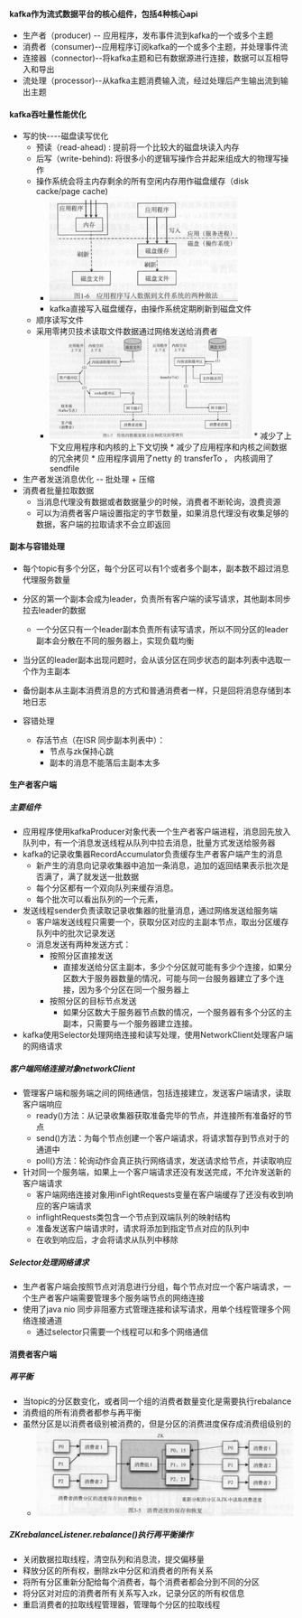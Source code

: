 ####  kafka作为流式数据平台的核心组件，包括4种核心api

* 生产者（producer) -- 应用程序，发布事件流到kafka的一个或多个主题
* 消费者（consumer)--应用程序订阅kafka的一个或多个主题，并处理事件流
* 连接器（connector)--将kafka主题和已有数据源进行连接，数据可以互相导入和导出
* 流处理（processor)--从kafka主题消费输入流，经过处理后产生输出流到输出主题



####   kafka吞吐量性能优化

* 写的快----磁盘读写优化
  * 预读（read-ahead) : 提前将一个比较大的磁盘块读入内存
  * 后写（write-behind): 将很多小的逻辑写操作合并起来组成大的物理写操作
  * 操作系统会将主内存剩余的所有空闲内存用作磁盘缓存（disk cacke/page cache)
    * <img src="..\images\disk_write.png" alt="image-20200510092952692" style="zoom:50%;" />
    * kafka直接写入磁盘缓存，由操作系统定期刷新到磁盘文件
  * 顺序读写文件
  * 采用零拷贝技术读取文件数据通过网络发送给消费者
    * <img src="../images/zerocopy.png" alt="image-20200510094120043" style="zoom:35%;" />
      * 减少了上下文应用程序和内核的上下文切换
      * 减少了应用程序和内核之间数据的冗余拷贝
      * 应用程序调用了netty 的 transferTo ， 内核调用了sendfile
* 生产者发送消息优化 -- 批处理 + 压缩
* 消费者批量拉取数据
  * 当消息代理没有数据或者数据量少的时候，消费者不断轮询，浪费资源
  * 可以为消费者客户端设置指定的字节数量，如果消息代理没有收集足够的数据，客户端的拉取请求不会立即返回



#### 副本与容错处理

* 每个topic有多个分区，每个分区可以有1个或者多个副本，副本数不超过消息代理服务数量

* 分区的第一个副本会成为leader，负责所有客户端的读写请求，其他副本同步拉去leader的数据

  * 一个分区只有一个leader副本负责所有读写请求，所以不同分区的leader副本会分散在不同的服务器上，实现负载均衡

* 当分区的leader副本出现问题时，会从该分区在同步状态的副本列表中选取一个作为主副本

* 备份副本从主副本消费消息的方式和普通消费者一样，只是回将消息存储到本地日志

* 容错处理

  * 存活节点（在ISR 同步副本列表中）：
    * 节点与zk保持心跳
    * 副本的消息不能落后主副本太多




#### 生产者客户端

#####  主要组件

* 应用程序使用kafkaProducer对象代表一个生产者客户端进程，消息回先放入队列中，有一个消息发送线程从队列中拉去消息，批量方式发送给服务器
* kafka的记录收集器RecordAccumulator负责缓存生产者客户端产生的消息
  * 新产生的消息向记录收集器中追加一条消息，追加的返回结果表示批次是否满了，满了就发送一批数据
  * 每个分区都有一个双向队列来缓存消息。
  * 每个批次可以看出队列的一个元素，
* 发送线程sender负责读取记录收集器的批量消息，通过网络发送给服务端
  * 客户端发送线程只需要一个，获取分区对应的主副本节点，取出分区缓存队列中的批次记录发送
  * 消息发送有两种发送方式：
    * 按照分区直接发送
      * 直接发送给分区主副本，多少个分区就可能有多少个连接，如果分区数大于服务器数量的情况，可能与同一台服务器建立了多个连接，因为多个分区在同一个服务器上
    * 按照分区的目标节点发送
      * 如果分区数大于服务器节点数的情况，一个服务器有多个分区的主副本，只需要与一个服务器建立连接。
* kafka使用Selector处理网络连接和读写处理，使用NetworkClient处理客户端的网络请求



##### 客户端网络连接对象networkClient

* 管理客户端和服务端之间的网络通信，包括连接建立，发送客户端请求，读取客户端响应
  * ready()方法：从记录收集器获取准备完毕的节点，并连接所有准备好的节点
  * send()方法：为每个节点创建一个客户端请求，将请求暂存到节点对于的通道中
  * poll()方法：轮询动作会真正执行网络请求，发送请求给节点，并读取响应
* 针对同一个服务端，如果上一个客户端请求还没有发送完成，不允许发送新的客户端请求
  * 客户端网络连接对象用inFightRequests变量在客户端缓存了还没有收到响应的客户端请求
  * inflightRequests类包含一个节点到双端队列的映射结构
  * 准备发送客户端请求时，请求将添加到指定节点对应的队列中
  * 在收到响应后，才会将请求从队列中移除



#####  Selector处理网络请求

* 生产者客户端会按照节点对消息进行分组，每个节点对应一个客户端请求，一个生产者客户端需要管理多个服务端节点的网络连接
* 使用了java nio 同步非阻塞方式管理连接和读写请求，用单个线程管理多个网络连接通道
  * 通过selector只需要一个线程可以和多个网络通信



#### 消费者客户端

##### 再平衡

* 当topic的分区数变化，或者同一个组的消费者数量变化是需要执行rebalance
* 消费组的所有消费者都参与再平衡
* 虽然分区是以消费者级别被消费的，但是分区的消费进度保存成消费组级别的
  * ![image-20200512202206787](..\images\rebalance.png)



##### ZKrebalanceListener.rebalance()执行再平衡操作

* 关闭数据拉取线程，清空队列和消息流，提交偏移量
* 释放分区的所有权，删除zk中分区和消费者的所有关系
* 将所有分区重新分配给每个消费者，每个消费者都会分到不同的分区
* 将分区对对应的消费者所有关系写入zk，记录分区的所有权信息
* 重启消费者的拉取线程管理器，管理每个分区的拉取线程







